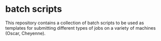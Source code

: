 # batch scripts
This repository contains a collection of batch scripts to be used as templates for submitting different types of jobs on a variety of machines (Oscar, Cheyenne).

